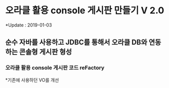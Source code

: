 # 오라클 활용 console 게시판 만들기 V 2.0
*Update : 2019-01-03

## 순수 자바를 사용하고 JDBC를 통해서 오라클 DB와 연동하는 콘솔형 게시판 형성

### 오라클 활용 console 게시판 코드 reFactory
*기존에 사용하던 VO를 개선
